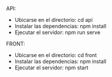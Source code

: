 API:
* Ubicarse en el directorio: cd api
* Instalar las dependencias: npm install
* Ejecutar el servidor: npm run serve

FRONT:
* Ubicarse en el directorio: cd front
* Instalar las dependencias: npm install
* Ejecutar el servidor: npm start
